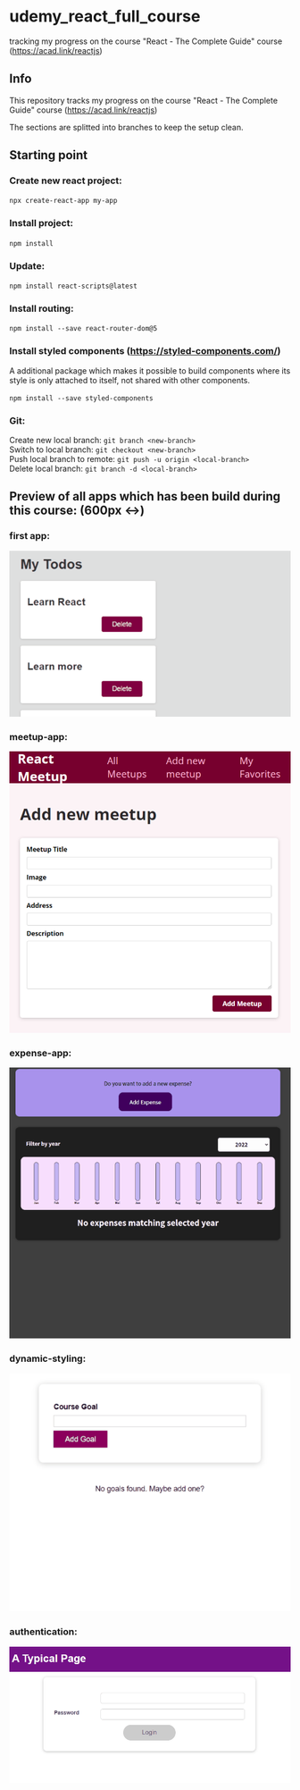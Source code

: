 # udemy_react_full_course

tracking my progress on the course "React - The Complete Guide" course (https://acad.link/reactjs)

## Info

This repository tracks my progress on the course "React - The Complete Guide" course (https://acad.link/reactjs)

The sections are splitted into branches to keep the setup clean.

## Starting point

### Create new react project:

`npx create-react-app my-app`

### Install project:

`npm install`

### Update:

`npm install react-scripts@latest`

### Install routing:

`npm install --save react-router-dom@5`

### Install styled components (https://styled-components.com/)

A additional package which makes it possible to build components where its style is only attached to itself, not shared with other components.

`npm install --save styled-components`

### Git:

Create new local branch: `git branch <new-branch>` \
Switch to local branch: `git checkout <new-branch>` \
Push local branch to remote: `git push -u origin <local-branch>` \
Delete local branch: `git branch -d <local-branch>`

## Preview of all apps which has been build during this course: (600px <->)

### first app:
![](https://github.com/RaphaelBecker/udemy_react_full_course/blob/main/previews/01-first-app.gif)

### meetup-app:
![](https://github.com/RaphaelBecker/udemy_react_full_course/blob/main/previews/02-meetup-app.PNG)

### expense-app:
![](https://github.com/RaphaelBecker/udemy_react_full_course/blob/main/previews/03-expense-app.gif)

### dynamic-styling:
![](https://github.com/RaphaelBecker/udemy_react_full_course/blob/main/previews/04-dynamic-styling.gif)

### authentication:
![](https://github.com/RaphaelBecker/udemy_react_full_course/blob/main/previews/07-advanced-concepts.gif)
